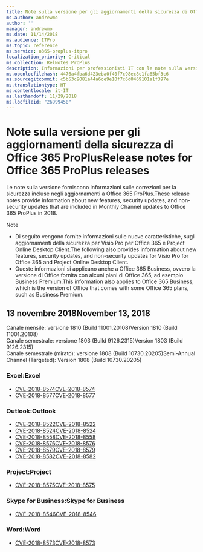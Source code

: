 ```yaml
---
title: Note sulla versione per gli aggiornamenti della sicurezza di Office 365 ProPlus
ms.author: andrewmo
author: ''
manager: andrewmo
ms.date: 11/14/2018
ms.audience: ITPro
ms.topic: reference
ms.service: o365-proplus-itpro
localization_priority: Critical
ms.collection: RelNotes_ProPlus
description: Informazioni per professionisti IT con le note sulla versione gli aggiornamenti della sicurezza di Office 365 ProPlus
ms.openlocfilehash: 4476a4fba6d423eba0f40f7c98ec8c1fa65bf3c6
ms.sourcegitcommit: c5b53c9081a44a6ce9e10f7c6d0469101a1f397e
ms.translationtype: HT
ms.contentlocale: it-IT
ms.lasthandoff: 11/29/2018
ms.locfileid: "26999450"
---
```

# <a name="release-notes-for-office-365-proplus-security-updates"></a><span data-ttu-id="3aba3-103">Note sulla versione per gli aggiornamenti della sicurezza di Office 365 ProPlus</span><span class="sxs-lookup"><span data-stu-id="3aba3-103">Release notes for Office 365 ProPlus releases</span></span>

<span data-ttu-id="3aba3-104">Le note sulla versione forniscono informazioni sulle correzioni per la sicurezza incluse negli aggiornamenti a Office 365 ProPlus.</span><span class="sxs-lookup"><span data-stu-id="3aba3-104">These release notes provide information about new features, security updates, and non-security updates that are included in Monthly Channel updates to Office 365 ProPlus in 2018.</span></span>
 
> [!NOTE]
> - <span data-ttu-id="3aba3-105">Di seguito vengono fornite informazioni sulle nuove caratteristiche, sugli aggiornamenti della sicurezza per Visio Pro per Office 365 e Project Online Desktop Client.</span><span class="sxs-lookup"><span data-stu-id="3aba3-105">The following also provides information about new features, security updates, and non-security updates for Visio Pro for Office 365 and Project Online Desktop Client.</span></span>
> - <span data-ttu-id="3aba3-106">Queste informazioni si applicano anche a Office 365 Business, ovvero la versione di Office fornita con alcuni piani di Office 365, ad esempio Business Premium.</span><span class="sxs-lookup"><span data-stu-id="3aba3-106">This information also applies to Office 365 Business, which is the version of Office that comes with some Office 365 plans, such as Business Premium.</span></span>

## <a name="november-13-2018"></a><span data-ttu-id="3aba3-107">13 novembre 2018</span><span class="sxs-lookup"><span data-stu-id="3aba3-107">November 13, 2018</span></span>
<span data-ttu-id="3aba3-108">Canale mensile: versione 1810 (Build 11001.20108)</span><span class="sxs-lookup"><span data-stu-id="3aba3-108">Version 1810 (Build 11001.20108)</span></span>  
<span data-ttu-id="3aba3-109">Canale semestrale: versione 1803 (Build 9126.2315)</span><span class="sxs-lookup"><span data-stu-id="3aba3-109">Version 1803 (Build 9126.2315)</span></span>  
<span data-ttu-id="3aba3-110">Canale semestrale (mirato): versione 1808 (Build 10730.20205)</span><span class="sxs-lookup"><span data-stu-id="3aba3-110">Semi-Annual Channel (Targeted): Version 1808 (Build 10730.20205)</span></span>  

### <a name="excel"></a><span data-ttu-id="3aba3-111">Excel:</span><span class="sxs-lookup"><span data-stu-id="3aba3-111">Excel</span></span>

-   [<span data-ttu-id="3aba3-112">CVE-2018-8574</span><span class="sxs-lookup"><span data-stu-id="3aba3-112">CVE-2018-8574</span></span>](https://portal.msrc.microsoft.com/it-IT/security-guidance/advisory/CVE-2018-8574)
-   [<span data-ttu-id="3aba3-113">CVE-2018-8577</span><span class="sxs-lookup"><span data-stu-id="3aba3-113">CVE-2018-8577</span></span>](https://portal.msrc.microsoft.com/it-IT/security-guidance/advisory/CVE-2018-8577)

### <a name="outlook"></a><span data-ttu-id="3aba3-114">Outlook:</span><span class="sxs-lookup"><span data-stu-id="3aba3-114">Outlook</span></span>

-   [<span data-ttu-id="3aba3-115">CVE-2018-8522</span><span class="sxs-lookup"><span data-stu-id="3aba3-115">CVE-2018-8522</span></span>](https://portal.msrc.microsoft.com/it-IT/security-guidance/advisory/CVE-2018-8522)
-   [<span data-ttu-id="3aba3-116">CVE-2018-8524</span><span class="sxs-lookup"><span data-stu-id="3aba3-116">CVE-2018-8524</span></span>](https://portal.msrc.microsoft.com/it-IT/security-guidance/advisory/CVE-2018-8524)
-   [<span data-ttu-id="3aba3-117">CVE-2018-8558</span><span class="sxs-lookup"><span data-stu-id="3aba3-117">CVE-2018-8558</span></span>](https://portal.msrc.microsoft.com/it-IT/security-guidance/advisory/CVE-2018-8558)
-   [<span data-ttu-id="3aba3-118">CVE-2018-8576</span><span class="sxs-lookup"><span data-stu-id="3aba3-118">CVE-2018-8576</span></span>](https://portal.msrc.microsoft.com/it-IT/security-guidance/advisory/CVE-2018-8576)
-   [<span data-ttu-id="3aba3-119">CVE-2018-8579</span><span class="sxs-lookup"><span data-stu-id="3aba3-119">CVE-2018-8579</span></span>](https://portal.msrc.microsoft.com/it-IT/security-guidance/advisory/CVE-2018-8579)
-   [<span data-ttu-id="3aba3-120">CVE-2018-8582</span><span class="sxs-lookup"><span data-stu-id="3aba3-120">CVE-2018-8582</span></span>](https://portal.msrc.microsoft.com/it-IT/security-guidance/advisory/CVE-2018-8582)

### <a name="project"></a><span data-ttu-id="3aba3-121">Project:</span><span class="sxs-lookup"><span data-stu-id="3aba3-121">Project</span></span>

-   [<span data-ttu-id="3aba3-122">CVE-2018-8575</span><span class="sxs-lookup"><span data-stu-id="3aba3-122">CVE-2018-8575</span></span>](https://portal.msrc.microsoft.com/it-IT/security-guidance/advisory/CVE-2018-8575)

### <a name="skype-for-business"></a><span data-ttu-id="3aba3-123">Skype for Business:</span><span class="sxs-lookup"><span data-stu-id="3aba3-123">Skype for Business</span></span>

-   [<span data-ttu-id="3aba3-124">CVE-2018-8546</span><span class="sxs-lookup"><span data-stu-id="3aba3-124">CVE-2018-8546</span></span>](https://portal.msrc.microsoft.com/it-IT/security-guidance/advisory/CVE-2018-8546)

### <a name="word"></a><span data-ttu-id="3aba3-125">Word:</span><span class="sxs-lookup"><span data-stu-id="3aba3-125">Word</span></span>

-   [<span data-ttu-id="3aba3-126">CVE-2018-8573</span><span class="sxs-lookup"><span data-stu-id="3aba3-126">CVE-2018-8573</span></span>](https://portal.msrc.microsoft.com/it-IT/security-guidance/advisory/CVE-2018-8573)